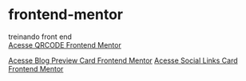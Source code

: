 # frontend-mentor
 treinando front end <br>
  <a href="https://erick-caua.github.io/frontend-mentor/qr-code-component-main/" target="_blank"> Acesse QRCODE Frontend Mentor</a>

  <a href="https://erick-caua.github.io/frontend-mentor/blog-preview-card-main/" target="_blank"> Acesse Blog Preview Card Frontend Mentor</a>
<a href="https://erick-caua.github.io/frontend-mentor/social-links-profile-main/" target="_blank"> Acesse Social Links Card Frontend Mentor</a>
